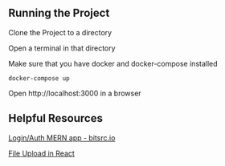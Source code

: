 
## Running the Project

Clone the Project to a directory

Open a terminal in that directory

Make sure that you have docker and docker-compose installed
```
docker-compose up
```
Open http://localhost:3000 in a browser

## Helpful Resources

[Login/Auth MERN app - bitsrc.io](https://blog.bitsrc.io/build-a-login-auth-app-with-mern-stack-part-2-frontend-6eac4e38ee82)

[File Upload in React](https://programmingwithmosh.com/javascript/react-file-upload-proper-server-side-nodejs-easy/)

